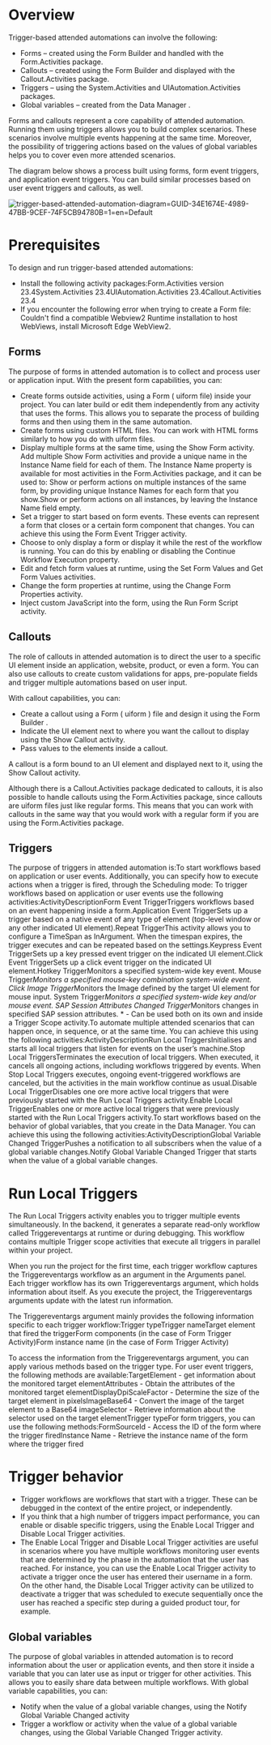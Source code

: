 ﻿# Overview

Trigger-based attended automations can involve the following:

* Forms – created using the Form Builder and  handled with the Form.Activities package.
* Callouts – created using the Form Builder and displayed with the Callout.Activities package.
* Triggers – using the System.Activities and UIAutomation.Activities packages.
* Global variables – created from the Data
                    Manager .

Forms and callouts represent a core capability of attended automation. Running them using triggers allows you to build complex scenarios. These scenarios involve multiple events happening at the same time. Moreover, the possibility of triggering actions based on the values of global variables helps you to cover even more attended scenarios.

The diagram below shows a process built using forms, form event triggers, and application event triggers. You can build similar processes based on user event triggers and callouts, as well.

![trigger-based-attended-automation-diagram=GUID-34E1674E-4989-47BB-9CEF-74F5CB94780B=1=en=Default](/images/trigger-based-attended-automation-diagram=GUID-34E1674E-4989-47BB-9CEF-74F5CB94780B=1=en=Default.png)

# Prerequisites

To design and run trigger-based attended automations:

* Install the following activity packages:Form.Activities version 23.4System.Activities 23.4UIAutomation.Activities 23.4Callout.Activities 23.4
* If you encounter the following error when trying to create a Form file: Couldn't find a compatible Webview2 Runtime installation to host WebViews, install Microsoft Edge WebView2.

## Forms

The purpose of forms in attended automation is to collect and process user or application
            input. With the present form capabilities, you can:

* Create forms outside activities,
                using a Form ( uiform file) inside your project. You can later build or
                edit them independently from any activity that uses the forms. This allows you to
                separate the process of building forms and then using them in the same
                automation.
* Create forms using custom HTML files. You can work with HTML forms similarly to how
                you do with uiform files.
* Display multiple forms at the same
                time, using the Show Form activity. Add multiple Show
                    Form activities and provide a unique name in the Instance Name field
                for each of them. The Instance Name property is available for most activities
                in the Form.Activities package, and it can be used to: Show or perform actions on multiple instances of the same form, by providing
                        unique Instance Names for each form that you show.Show or perform actions on all instances, by leaving the Instance
                            Name field empty.
* Set a trigger to start based on form
                events. These events can represent a form that closes or a certain form component
                that changes. You can achieve this using the Form Event Trigger activity.
* Choose to only display a form or display it while the rest of the workflow is
                running. You can do this by enabling or disabling the Continue Workflow
                    Execution property.
* Edit and fetch form values at
                runtime, using the Set Form Values and Get Form Values activities.
* Change the form properties at
                runtime, using the Change Form Properties activity.
* Inject custom JavaScript into the
                form, using the Run Form Script activity.


## Callouts

The role of callouts in attended automation is to direct the user to a specific UI element
      inside an application, website, product, or even a form. You can also use callouts to create
      custom validations for apps, pre-populate fields and trigger multiple automations based on
      user input.

With callout capabilities, you can:

* Create a callout using a Form ( uiform ) file and design it using the Form Builder .
* Indicate the UI element next to where you
        want the callout to display using the Show Callout activity.
* Pass values to the elements inside a callout.

A callout is a form bound to an UI element and displayed next to it,
      using the Show Callout activity.

Although there is a Callout.Activities package dedicated to callouts, it is also
      possible to handle callouts using the Form.Activities package, since callouts are
        uiform files just like regular forms. This means that you can work with callouts in
      the same way that you would work with a regular form if you are using the
        Form.Activities package.


## Triggers

The purpose of triggers in attended automation is:To start workflows based on
                    application or user events. Additionally, you can specify how to execute actions
                    when a trigger is fired, through the Scheduling mode:  To trigger workflows based on application or user events use the following
                        activities:ActivityDescriptionForm Event
                                        TriggerTriggers workflows based on an event happening inside a
                                        form.Application Event
                                            TriggerSets up a trigger based on a native event of any type of
                                        element (top-level window or any other indicated UI
                                        element).Repeat
                                        TriggerThis activity allows you to configure a TimeSpan
                                        as InArgument. When the timespan expires, the trigger
                                        executes and can be repeated based on the settings.Keypress Event
                                            TriggerSets up a key pressed event trigger on the indicated UI
                                        element.Click Event
                                            TriggerSets up a click event trigger on the indicated UI
                                        element.Hotkey
                                        TriggerMonitors a specified system-wide key event. Mouse
                                            Trigger*Monitors a specified mouse-key combination system-wide
                                        event. Click Image
                                            Trigger*Monitors the Image defined by the target UI element for
                                        mouse input. System
                                            Trigger*Monitors a specified system-wide key and/or mouse event.
                                    SAP Session Attributes
                                            Changed Trigger*Monitors changes in specified SAP session attributes.
                                    * - Can be used both on its own and inside a Trigger Scope activity.To automate multiple attended
                    scenarios that can happen once, in sequence, or at the same time. You can
                    achieve this using the following activities:ActivityDescriptionRun Local
                                        TriggersInitialises and starts all local triggers that listen for
                                        events on the user’s machine.Stop Local
                                            TriggersTerminates the execution of local triggers. When
                                        executed, it cancels all ongoing actions, including
                                        workflows triggered by events. When Stop Local
                                            Triggers executes, ongoing event-triggered workflows
                                        are canceled, but the activities in the main workflow
                                        continue as usual.Disable Local
                                            TriggerDisables one ore more active local triggers that were
                                        previously started with the Run Local Triggers 
                                        activity.Enable Local
                                            TriggerEnables one or more active local triggers that were
                                        previously started with the Run Local Triggers
                                        activity.To start workflows based on the
                    behavior of global variables, that you create in the Data Manager. You
                    can achieve this using the following activities:ActivityDescriptionGlobal Variable Changed
                                            TriggerPushes a notification to all subscribers when the value
                                        of a global variable changes.Notify Global Variable
                                            Changed Trigger that starts when the value of a global variable
                                        changes.

# Run Local Triggers

The Run Local Triggers activity enables you to trigger multiple events
                simultaneously. In the backend, it generates a separate read-only workflow called
                    Triggereventargs at runtime or during debugging. This workflow
                contains multiple Trigger scope activities that execute all triggers in
                parallel within your project.

When you run the project for the first time, each trigger workflow captures the
                    Triggereventargs workflow as an argument in the
                    Arguments panel. Each trigger workflow has its own
                    Triggereventargs argument, which holds information about
                itself. As you execute the project, the Triggereventargs arguments
                update with the latest run information.

The Triggereventargs argument mainly provides the following
                information specific to each trigger workflow:Trigger typeTrigger nameTarget element that fired the
                        triggerForm components (in the case
                        of Form Trigger Activity)Form instance name (in the
                        case of Form Trigger Activity)

To access the information from the Triggereventargs argument, you
                can apply various methods based on the trigger type. For user event triggers, the
                following methods are available:TargetElement - get
                        information about the monitored target elementAttributes -
                                Obtain the attributes of the monitored target elementDisplayDpiScaleFactor - Determine the size of the target
                                element in pixelsImageBase64 -
                                Convert the image of the target element to a Base64 imageSelector -
                                Retrieve information about the selector used on the target
                                elementTrigger typeFor form triggers, you can use the following methods:FormSourceId - Access
                        the ID of the form where the trigger firedInstance Name -
                        Retrieve the instance name of the form where the trigger fired

# Trigger behavior

* Trigger workflows are workflows that start with a trigger. These can be debugged in the context of the entire project, or independently.
* If you think that a high number of triggers impact performance, you can enable or disable specific triggers, using the Enable Local Trigger and Disable Local Trigger activities.
* The Enable Local Trigger and Disable Local Trigger activities are useful in scenarios where you have multiple workflows monitoring user events that are determined by the phase in the automation that the user has reached. For instance, you can use the Enable Local Trigger activity to activate a trigger once the user has entered their username in a form. On the other hand, the Disable Local Trigger activity can be utilized to deactivate a trigger that was scheduled to execute sequentially once the user has reached a specific step during a guided product tour, for example.


## Global variables

The purpose of global variables in attended automation is to record information about the user or
            application events, and then store it inside a variable that you can later use as input
            or trigger for other activities. This allows you to easily share data between multiple
            workflows. With global variable capabilities, you can:

* Notify when the value of a global variable changes, using the Notify Global Variable Changed activity
* Trigger a workflow or activity when the value of a global variable changes, using the Global Variable Changed Trigger activity.

